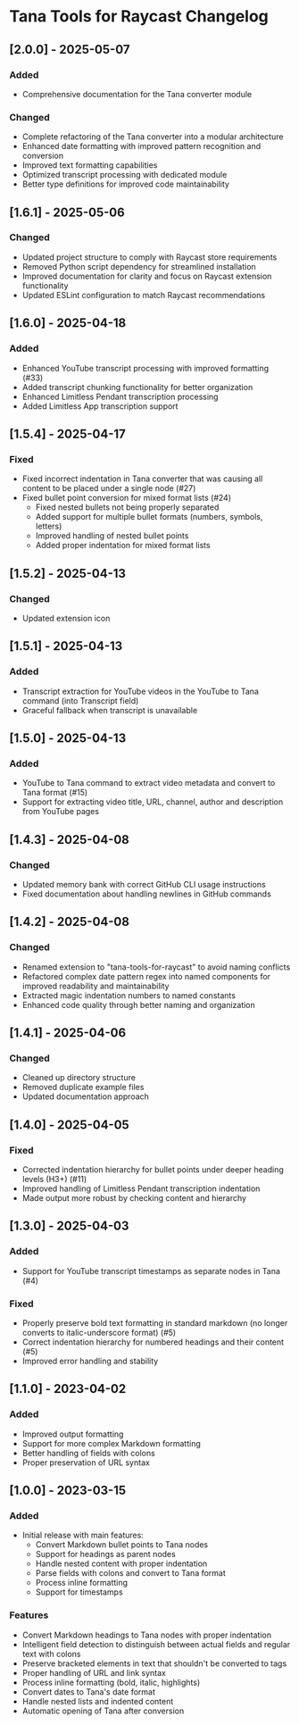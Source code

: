 # Tana Tools for Raycast Changelog

## [2.0.0] - 2025-05-07

### Added

- Comprehensive documentation for the Tana converter module

### Changed

- Complete refactoring of the Tana converter into a modular architecture
- Enhanced date formatting with improved pattern recognition and conversion
- Improved text formatting capabilities
- Optimized transcript processing with dedicated module
- Better type definitions for improved code maintainability

## [1.6.1] - 2025-05-06

### Changed

- Updated project structure to comply with Raycast store requirements
- Removed Python script dependency for streamlined installation
- Improved documentation for clarity and focus on Raycast extension functionality
- Updated ESLint configuration to match Raycast recommendations

## [1.6.0] - 2025-04-18

### Added

- Enhanced YouTube transcript processing with improved formatting (#33)
- Added transcript chunking functionality for better organization
- Enhanced Limitless Pendant transcription processing
- Added Limitless App transcription support

## [1.5.4] - 2025-04-17

### Fixed

- Fixed incorrect indentation in Tana converter that was causing all content to be placed under a single node (#27)
- Fixed bullet point conversion for mixed format lists (#24)
  - Fixed nested bullets not being properly separated
  - Added support for multiple bullet formats (numbers, symbols, letters)
  - Improved handling of nested bullet points
  - Added proper indentation for mixed format lists

## [1.5.2] - 2025-04-13

### Changed

- Updated extension icon

## [1.5.1] - 2025-04-13

### Added

- Transcript extraction for YouTube videos in the YouTube to Tana command (into Transcript field)
- Graceful fallback when transcript is unavailable

## [1.5.0] - 2025-04-13

### Added

- YouTube to Tana command to extract video metadata and convert to Tana format (#15)
- Support for extracting video title, URL, channel, author and description from YouTube pages

## [1.4.3] - 2025-04-08

### Changed

- Updated memory bank with correct GitHub CLI usage instructions
- Fixed documentation about handling newlines in GitHub commands

## [1.4.2] - 2025-04-08

### Changed

- Renamed extension to "tana-tools-for-raycast" to avoid naming conflicts
- Refactored complex date pattern regex into named components for improved readability and maintainability
- Extracted magic indentation numbers to named constants
- Enhanced code quality through better naming and organization

## [1.4.1] - 2025-04-06

### Changed

- Cleaned up directory structure
- Removed duplicate example files
- Updated documentation approach

## [1.4.0] - 2025-04-05

### Fixed

- Corrected indentation hierarchy for bullet points under deeper heading levels (H3+) (#11)
- Improved handling of Limitless Pendant transcription indentation
- Made output more robust by checking content and hierarchy

## [1.3.0] - 2025-04-03

### Added

- Support for YouTube transcript timestamps as separate nodes in Tana (#4)

### Fixed

- Properly preserve bold text formatting in standard markdown (no longer converts to italic-underscore format) (#5)
- Correct indentation hierarchy for numbered headings and their content (#5)
- Improved error handling and stability

## [1.1.0] - 2023-04-02

### Added

- Improved output formatting
- Support for more complex Markdown formatting
- Better handling of fields with colons
- Proper preservation of URL syntax

## [1.0.0] - 2023-03-15

### Added

- Initial release with main features:
  - Convert Markdown bullet points to Tana nodes
  - Support for headings as parent nodes
  - Handle nested content with proper indentation
  - Parse fields with colons and convert to Tana format
  - Process inline formatting
  - Support for timestamps

### Features

- Convert Markdown headings to Tana nodes with proper indentation
- Intelligent field detection to distinguish between actual fields and regular text with colons
- Preserve bracketed elements in text that shouldn't be converted to tags
- Proper handling of URL and link syntax
- Process inline formatting (bold, italic, highlights)
- Convert dates to Tana's date format
- Handle nested lists and indented content
- Automatic opening of Tana after conversion
